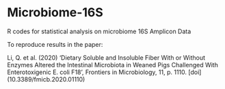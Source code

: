 # Microbiome-16S
R codes for statistical analysis on microbiome 16S Amplicon Data

To reproduce results in the paper:

Li, Q. et al. (2020) ‘Dietary Soluble and Insoluble Fiber With or Without Enzymes Altered the Intestinal Microbiota in Weaned Pigs Challenged With Enterotoxigenic E. coli F18’, Frontiers in Microbiology, 11, p. 1110. [doi] (10.3389/fmicb.2020.01110)
